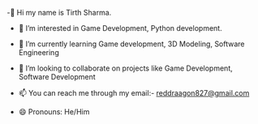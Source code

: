 -👋  Hi my name is Tirth Sharma.

- 👀 I’m interested in Game Development, Python development.
  
- 🌱 I’m currently learning Game development, 3D Modeling, Software Engineering
   
- 💞️ I’m looking to collaborate on projects like Game Development, Software Development
 
- 📫 You can reach me through my email:- reddraagon827@gmail.com
  
- 😄 Pronouns: He/Him
